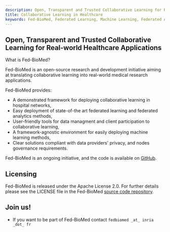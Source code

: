 ```yaml
---
description: Open, Transparent and Trusted Collaborative Learning for Real-world Healthcare Applications
title: Collaborative Learning in Healthcare 
keywords: Fed-BioMed, Federated Learning, Machine Learning, Federated Analytics
---
```


## Open, Transparent and Trusted Collaborative Learning for Real-world Healthcare Applications

What is Fed-BioMed?

Fed-BioMed is an open-source research and development initiative aiming at translating collaborative learning into real-world medical research applications.

Fed-BioMed provides:

- A demonstrated framework for deploying collaborative learning in hospital networks,
- Easy deployment of state-of-the art federated learning and federated analytics methods, 
- User-friendly tools for data managment and client participation to collaborative learning,
- A framework-agnostic environment for easily deploying machine learning methods, 
- Clear solutions compliant with data providers' privacy, and nodes governance requirements.


Fed-BioMed is an ongoing initiative, and the code is available on [GitHub](https://github.com/fedbiomed/fedbiomed/).


## Licensing

Fed-BioMed is released under the Apache License 2.0. For further details please see the LICENSE file in the Fed-BioMed [source code repository](https://github.com/fedbiomed/fedbiomed).

## Join us!

* If you want to be part of Fed-BioMed contact `fedbiomed _at_ inria _dot_ fr`
